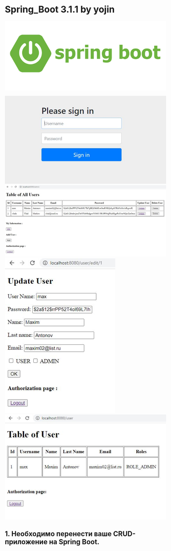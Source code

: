 # Spring_Boot 3.1.1 by yojin
<!-- ![Image alt](https://github.com/kirik020831/Calculator-Arabic-Roman-V2/blob/master/src/com/company/1_-uckV8DOh3l0bCvqZ73zYg.png) -->
<p align="center">
  <img src="https://github.com/kirik020831/Calculator-Arabic-Roman-V2/blob/master/src/com/company/1_-uckV8DOh3l0bCvqZ73zYg.png" />
</p>
<p>
  <img src="https://github.com/kirik020831/Calculator-Arabic-Roman-V2/blob/master/src/com/company/1.JPG" />
  <img src="https://github.com/kirik020831/Calculator-Arabic-Roman-V2/blob/master/src/com/company/2.JPG" />
  <img src="https://github.com/kirik020831/Calculator-Arabic-Roman-V2/blob/master/src/com/company/3.JPG" />
  <img src="https://github.com/kirik020831/Calculator-Arabic-Roman-V2/blob/master/src/com/company/4.JPG" />
</p>

<h2>1. Необходимо перенести ваше CRUD-приложение на Spring Boot.<h2>
